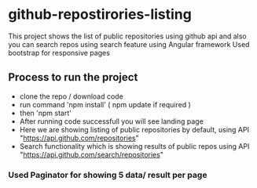 # github-repostirories-listing
This project shows the list of public repositories using github api and also you can search repos using search feature using Angular framework
Used bootstrap for responsive pages

## Process to run the project
* clone the repo / download code <br>
* run command 'npm install' ( npm update if required ) <br>
* then 'npm start' <br>
* After running code successfull you will see landing page <br>
* Here we are showing listing of public repositories by default, using API "https://api.github.com/repositories" 
* Search functionality which is showing results of public repos using API "https://api.github.com/search/repositories"

### Used Paginator for showing 5 data/ result per page
